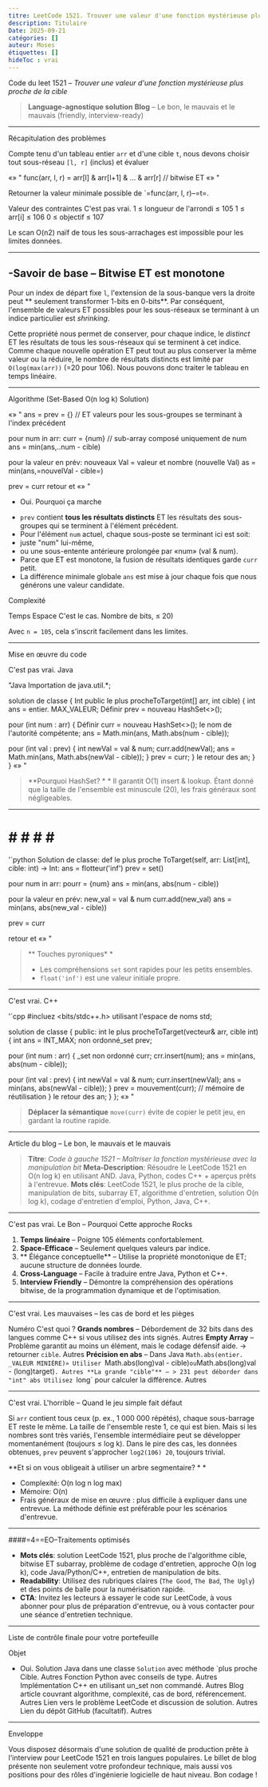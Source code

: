 ```yaml
---
titre: LeetCode 1521. Trouver une valeur d'une fonction mystérieuse plus proche de la cible -
description: Titulaire
Date: 2025-09-21
catégories: []
auteur: Moses
étiquettes: []
hideToc : vrai
---
```

Code du leet 1521 – *Trouver une valeur d'une fonction mystérieuse plus proche de la cible*
> **Language-agnostique solution**
> **Blog** – Le bon, le mauvais et le mauvais (friendly, interview-ready)

---

Récapitulation des problèmes

Compte tenu d'un tableau entier `arr` et d'une cible `t`, nous devons choisir tout sous-réseau `[l, r]` (inclus) et évaluer

«» "
func(arr, l, r) = arr[l] & arr[l+1] & ... & arr[r] // bitwise ET
«» "

Retourner la valeur minimale possible de `=func(arr, l, r)–=t=.

Valeur des contraintes
C'est pas vrai.
1 ≤ longueur de l'arrondi ≤ 105
1 ≤ arr[i] ≤ 106
0 ≤ objectif ≤ 107

Le scan O(n2) naïf de tous les sous-arrachages est impossible pour les limites données.

---

## -Savoir de base – Bitwise ET est monotone

Pour un index de départ fixe `l`, l'extension de la sous-banque vers la droite peut ** seulement transformer 1-bits en 0-bits**.
Par conséquent, l'ensemble de valeurs ET possibles pour les sous-réseaux se terminant à un indice particulier est *shrinking*.

Cette propriété nous permet de conserver, pour chaque indice, le *distinct* ET les résultats de tous les sous-réseaux qui se terminent à cet indice.
Comme chaque nouvelle opération ET peut tout au plus conserver la même valeur ou la réduire, le nombre de résultats distincts est limité par `O(log(max(arr))` (=20 pour 106).
Nous pouvons donc traiter le tableau en temps linéaire.

---

Algorithme (Set-Based O(n log k) Solution)

«» "
ans =
prev = {} // ET valeurs pour les sous-groupes se terminant à l'index précédent

pour num in arr:
curr = {num} // sub-array composé uniquement de num
ans = min(ans,..num - cible)

pour la valeur en prév:
nouveaux Val = valeur et nombre
(nouvelle Val)
as = min(ans,=nouvelVal - cible=)

prev = curr
retour et
«» "

- Oui. Pourquoi ça marche

* `prev` contient **tous les résultats distincts** ET les résultats des sous-groupes qui se terminent à l'élément précédent.
* Pour l'élément `num` actuel, chaque sous-poste se terminant ici est soit:
* juste "num" lui-même,
* ou une sous-entente antérieure prolongée par «num» (val & num).
* Parce que ET est monotone, la fusion de résultats identiques garde `curr` petit.
* La différence minimale globale `ans` est mise à jour chaque fois que nous générons une valeur candidate.

Complexité

Temps Espace
C'est le cas.
Nombre de bits, ≤ 20)

Avec `n = 105`, cela s'inscrit facilement dans les limites.

---

Mise en œuvre du code

C'est pas vrai. Java

"Java
Importation de java.util.*;

solution de classe {
Int public le plus procheToTarget(int[] arr, int cible) {
int ans = entier. MAX_VALEUR;
Définir <integer> prev = nouveau HashSet<>();

pour (int num : arr) {
Définir <integer> curr = nouveau HashSet<>();
le nom de l'autorité compétente;
ans = Math.min(ans, Math.abs(num - cible));

pour (int val : prev) {
int newVal = val & num;
curr.add(newVal);
ans = Math.min(ans, Math.abs(newVal - cible));
}
prev = curr;
}
le retour des an;
}
}
«» "

> **Pourquoi HashSet? * *
> Il garantit O(1) insert & lookup. Étant donné que la taille de l'ensemble est minuscule (20), les frais généraux sont négligeables.

---

# # # # # #

'`python
Solution de classe:
def le plus proche ToTarget(self, arr: List[int], cible: int) -> Int:
ans = flotteur('inf')
prev = set()

pour num in arr:
pourr = {num}
ans = min(ans, abs(num - cible))

pour la valeur en prév:
new_val = val & num
curr.add(new_val)
ans = min(ans, abs(new_val - cible))

prev = curr

retour et
«» "

> ** Touches pyroniques* *
> - Les compréhensions `set` sont rapides pour les petits ensembles.
> - `float('inf')` est une valeur initiale propre.

---

C'est vrai. C++

'`cpp
#incluez <bits/stdc++.h>
utilisant l'espace de noms std;

solution de classe {
public:
int le plus procheToTarget(vecteur<int>& arr, cible int) {
int ans = INT_MAX;
non ordonné_set<int> prev;

pour (int num : arr) {
_set non ordonné<int> curr;
crr.insert(num);
ans = min(ans, abs(num - cible));

pour (int val : prev) {
int newVal = val & num;
curr.insert(newVal);
ans = min(ans, abs(newVal - cible));
}
prev = mouvement(curr); // mémoire de réutilisation
}
le retour des an;
}
};
«» "

> **Déplacer la sémantique**
> `move(curr)` évite de copier le petit jeu, en gardant la routine rapide.

---

Article du blog – Le bon, le mauvais et le mauvais

> **Titre**: *Code à gauche 1521 – Maîtriser la fonction mystérieuse avec la manipulation bit*
> **Meta‐Description**: Résoudre le LeetCode 1521 en O(n log k) en utilisant AND. Java, Python, codes C++ + aperçus prêts à l'entrevue.
> **Mots clés**: LeetCode 1521, le plus proche de la cible, manipulation de bits, subarray ET, algorithme d'entretien, solution O(n log k), codage d'entretien d'emploi, Python, Java, C++.

---

C'est pas vrai. Le Bon – Pourquoi Cette approche Rocks

1. **Temps linéaire** – Poigne 105 éléments confortablement.
2. **Space-Efficace** – Seulement quelques valeurs par indice.
3. ** Élégance conceptuelle** – Utilise la propriété monotonique de ET; aucune structure de données lourde.
4. **Cross‐Language** – Facile à traduire entre Java, Python et C++.
5. **Interview Friendly** – Démontre la compréhension des opérations bitwise, de la programmation dynamique et de l'optimisation.

---

C'est vrai. Les mauvaises – les cas de bord et les pièges

Numéro
C'est quoi ?
**Grands nombres** – Débordement de 32 bits dans des langues comme C++ si vous utilisez des ints signés. Autres
**Empty Array** – Problème garantit au moins un élément, mais le codage défensif aide. → retourner `cible`. Autres
**Précision en abs** – Dans Java `Math.abs(entier. _VALEUR MINIÈRE)» Utiliser `Math.abs(long)val - cible)` ou `Math.abs(long)val - (long)target)`. Autres
**La grande "cible"** – > 231 peut déborder dans "int" abs Utilisez `long` pour calculer la différence. Autres

---

C'est vrai. L'horrible – Quand le jeu simple fait défaut

Si `arr` contient tous ceux (p. ex., 1 000 000 répétés), chaque sous-barrage ET reste le même.
La taille de l'ensemble reste 1, ce qui est bien.
Mais si les nombres sont très variés, l'ensemble intermédiaire peut se développer momentanément (toujours ≤ log k).
Dans le pire des cas, les données obtenues, `prev` peuvent s'approcher `log2(106) 20`, toujours trivial.

**Et si on vous obligeait à utiliser un arbre segmentaire? * *
- Complexité: O(n log n log max)
- Mémoire: O(n)
- Frais généraux de mise en œuvre : plus difficile à expliquer dans une entrevue.
La méthode définie est préférable pour les scénarios d'entrevue.

---

####=4==EO–Traitements optimisés

- **Mots clés**: solution LeetCode 1521, plus proche de l'algorithme cible, bitwise ET subarray, problème de codage d'entretien, approche O(n log k), code Java/Python/C++, entretien de manipulation de bits.
- **Readability**: Utilisez des rubriques claires (`The Good`, `The Bad`, `The Ugly`) et des points de balle pour la numérisation rapide.
- **CTA**: Invitez les lecteurs à essayer le code sur LeetCode, à vous abonner pour plus de préparation d'entrevue, ou à vous contacter pour une séance d'entretien technique.

---

Liste de contrôle finale pour votre portefeuille

Objet
- Oui.
Solution Java dans une classe `Solution` avec méthode `plus proche Cible. Autres
Fonction Python avec conseils de type. Autres
Implémentation C++ en utilisant un_set non commandé. Autres
Blog article couvrant algorithme, complexité, cas de bord, référencement. Autres
Lien vers le problème LeetCode et discussion de solution. Autres
Lien du dépôt GitHub (facultatif). Autres

---

Enveloppe

Vous disposez désormais d'une solution de qualité de production prête à l'interview pour LeetCode 1521 en trois langues populaires. Le billet de blog présente non seulement votre profondeur technique, mais aussi vos positions pour des rôles d'ingénierie logicielle de haut niveau. Bon codage !